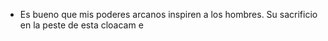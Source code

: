 - Es bueno que mis poderes arcanos inspiren a los hombres. Su sacrificio en la peste de esta cloacam e